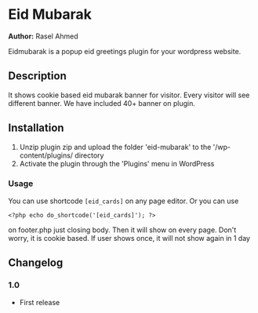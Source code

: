 # Eid Mubarak #
**Author:** Rasel Ahmed
  

Eidmubarak is a popup eid greetings plugin for your wordpress website. 

## Description ##

It shows cookie based eid mubarak banner for visitor. Every visitor will see different banner. We have included 40+ banner on plugin.


## Installation ##

1. Unzip plugin zip and upload the folder 'eid-mubarak' to the '/wp-content/plugins/ directory
2. Activate the plugin through the 'Plugins' menu in WordPress

### Usage ###

You can use shortcode `[eid_cards]` on any page editor. Or you can use 

```<?php echo do_shortcode('[eid_cards]'); ?>```

on footer.php just closing body. Then it will show on every page. Don't worry, it is cookie based. If user shows once, it will not show again in 1 day

## Changelog ##

### 1.0 ###
* First release